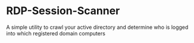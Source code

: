 RDP-Session-Scanner
===================

A simple utility to crawl your active directory and determine who is logged into which registered domain computers